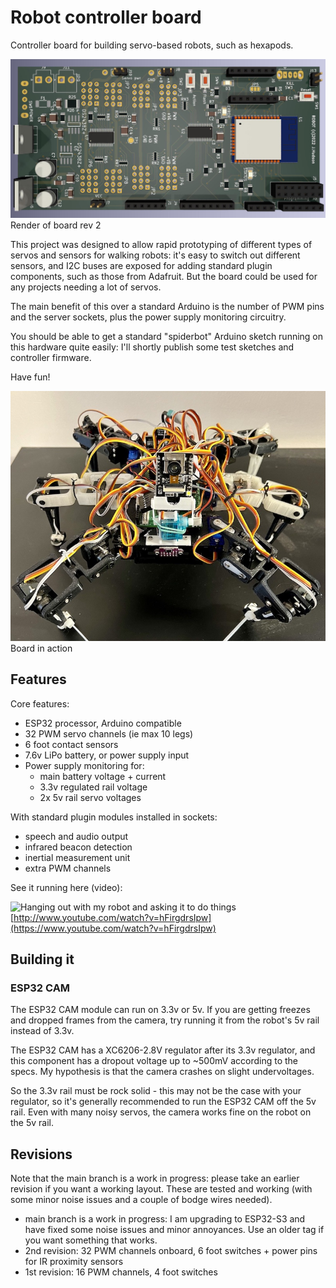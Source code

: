 # Robot controller board

Controller board for building servo-based robots, such as hexapods.

![robot image](/images/robot.jpg)
Render of board rev 2

This project was designed to allow rapid prototyping of different types of servos and sensors for walking robots: it's easy to switch out different sensors, and I2C buses are exposed for adding standard plugin components, such as those from Adafruit. But the board could be used for any projects needing a lot of servos.

The main benefit of this over a standard Arduino is the number of PWM pins and the server sockets, plus the power supply monitoring circuitry.

You should be able to get a standard "spiderbot" Arduino sketch running on this hardware quite easily: I'll shortly publish some test sketches and controller firmware.

Have fun!

![robot board](/images/robot_2.jpg)
Board in action


## Features

Core features:
- ESP32 processor, Arduino compatible
- 32 PWM servo channels (ie max 10 legs)
- 6 foot contact sensors
- 7.6v LiPo battery, or power supply input
- Power supply monitoring for:
   - main battery voltage + current
   - 3.3v regulated rail voltage
   - 2x 5v rail servo voltages

With standard plugin modules installed in sockets:
- speech and audio output
- infrared beacon detection
- inertial measurement unit
- extra PWM channels

See it running here (video):

![Hanging out with my robot and asking it to do things](https://img.youtube.com/vi/hFirgdrsIpw/0.jpg)
[http://www.youtube.com/watch?v=hFirgdrsIpw](https://www.youtube.com/watch?v=hFirgdrsIpw)


## Building it

### ESP32 CAM

The ESP32 CAM module can run on 3.3v or 5v. If you are getting freezes and dropped frames from the camera, try running it from the robot's 5v rail instead of 3.3v.

The ESP32 CAM has a XC6206-2.8V regulator after its 3.3v regulator, and this component has a dropout voltage up to ~500mV according to the specs. My hypothesis is that the camera crashes on slight undervoltages.

So the 3.3v rail must be rock solid - this may not be the case with your regulator, so it's generally recommended to run the ESP32 CAM off the 5v rail. Even with many noisy servos, the camera works fine on the robot on the 5v rail.


## Revisions

Note that the main branch is a work in progress: please take an earlier revision if you want a working layout. These are tested and working (with some minor noise issues and a couple of bodge wires needed).


- main branch is a work in progress: I am upgrading to ESP32-S3 and have fixed some noise issues and minor annoyances. Use an older tag if you want something that works.
- 2nd revision: 32 PWM channels onboard, 6 foot switches + power pins for IR proximity sensors
- 1st revision: 16 PWM channels, 4 foot switches
